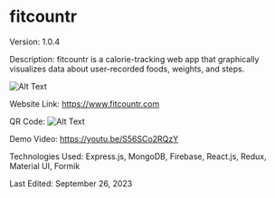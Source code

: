 # fitcountr

Version: 1.0.4

Description: fitcountr is a calorie-tracking web app that graphically visualizes data about user-recorded foods, weights, and steps.

![Alt Text](https://firebasestorage.googleapis.com/v0/b/fitcountr-c2a46.appspot.com/o/fitcountr.gif?alt=media&token=ee5d315e-e07c-4d87-b7c2-44cf5eb3999a)

Website Link: https://www.fitcountr.com

QR Code: ![Alt Text](https://firebasestorage.googleapis.com/v0/b/fitcountr-c2a46.appspot.com/o/qr-code.png?alt=media&token=e52dd958-e6c8-483e-8ff1-dc06776704fb)

Demo Video: https://youtu.be/S56SCo2RQzY

Technologies Used: Express.js, MongoDB, Firebase, React.js, Redux, Material UI, Formik

Last Edited: September 26, 2023
